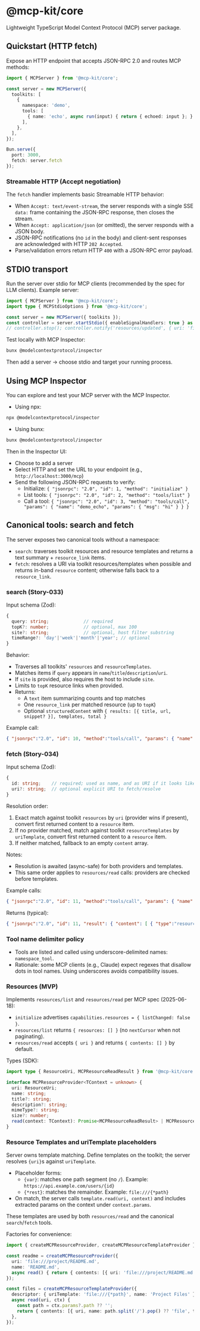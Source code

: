 # @mcp-kit/core

Lightweight TypeScript Model Context Protocol (MCP) server package.

## Quickstart (HTTP fetch)

Expose an HTTP endpoint that accepts JSON-RPC 2.0 and routes MCP methods:

```ts
import { MCPServer } from '@mcp-kit/core';

const server = new MCPServer({
  toolkits: [
    {
      namespace: 'demo',
      tools: [
        { name: 'echo', async run(input) { return { echoed: input }; } },
      ],
    },
  ],
});

Bun.serve({
  port: 3000,
  fetch: server.fetch
});
```

### Streamable HTTP (Accept negotiation)

The `fetch` handler implements basic Streamable HTTP behavior:
- When `Accept: text/event-stream`, the server responds with a single SSE `data:` frame containing the JSON-RPC response, then closes the stream.
- When `Accept: application/json` (or omitted), the server responds with a JSON body.
- JSON-RPC notifications (no `id` in the body) and client-sent responses are acknowledged with HTTP `202 Accepted`.
- Parse/validation errors return HTTP `400` with a JSON-RPC error payload.

## STDIO transport

Run the server over stdio for MCP clients (recommended by the spec for LLM clients). Example server:

```ts
import { MCPServer } from '@mcp-kit/core';
import type { MCPStdioOptions } from '@mcp-kit/core';

const server = new MCPServer({ toolkits });
const controller = server.startStdio({ enableSignalHandlers: true } as MCPStdioOptions);
// controller.stop(); controller.notify('resources/updated', { uri: 'file://...' })
```

Test locally with MCP Inspector:

```bash
bunx @modelcontextprotocol/inspector
```

Then add a server → choose stdio and target your running process.

## Using MCP Inspector

You can explore and test your MCP server with the MCP Inspector.

- Using npx:

```bash
npx @modelcontextprotocol/inspector
```

- Using bunx:

```bash
bunx @modelcontextprotocol/inspector
```

Then in the Inspector UI:
- Choose to add a server
- Select HTTP and set the URL to your endpoint (e.g., `http://localhost:3000/mcp`)
- Send the following JSON-RPC requests to verify:
  - Initialize: `{ "jsonrpc": "2.0", "id": 1, "method": "initialize" }`
  - List tools: `{ "jsonrpc": "2.0", "id": 2, "method": "tools/list" }`
  - Call a tool: `{ "jsonrpc": "2.0", "id": 3, "method": "tools/call", "params": { "name": "demo_echo", "params": { "msg": "hi" } } }`

## Canonical tools: search and fetch

The server exposes two canonical tools without a namespace:
- `search`: traverses toolkit resources and resource templates and returns a text summary + `resource_link` items.
- `fetch`: resolves a URI via toolkit resources/templates when possible and returns in-band `resource` content; otherwise falls back to a `resource_link`.

### search (Story-033)

Input schema (Zod):

```ts
{
  query: string;             // required
  topK?: number;             // optional, max 100
  site?: string;             // optional, host filter substring
  timeRange?: 'day'|'week'|'month'|'year'; // optional
}
```

Behavior:
- Traverses all toolkits' `resources` and `resourceTemplates`.
- Matches items if `query` appears in `name`/`title`/`description`/`uri`.
- If `site` is provided, also requires the host to include `site`.
- Limits to `topK` resource links when provided.
- Returns:
  - A `text` item summarizing counts and top matches
  - One `resource_link` per matched resource (up to `topK`)
  - Optional `structuredContent` with `{ results: [{ title, url, snippet? }], templates, total }`

Example call:

```json
{ "jsonrpc":"2.0", "id": 10, "method":"tools/call", "params": { "name": "search", "arguments": { "query": "readme", "site": "githubusercontent", "topK": 3 } } }
```

### fetch (Story-034)

Input schema (Zod):

```ts
{
  id: string;    // required; used as name, and as URI if it looks like a URL
  uri?: string;  // optional explicit URI to fetch/resolve
}
```

Resolution order:
1) Exact match against toolkit `resources` by `uri` (provider wins if present), convert first returned content to a `resource` item.
2) If no provider matched, match against toolkit `resourceTemplates` by `uriTemplate`, convert first returned content to a `resource` item.
3) If neither matched, fallback to an empty `content` array.

Notes:
- Resolution is awaited (async-safe) for both providers and templates.
- This same order applies to `resources/read` calls: providers are checked before templates.

Example calls:

```json
{ "jsonrpc":"2.0", "id": 11, "method":"tools/call", "params": { "name": "fetch", "arguments": { "id": "pikachu", "uri": "https://cdn.example.com/pikachu.png" } } }
```

Returns (typical):

```json
{ "jsonrpc":"2.0", "id": 11, "result": { "content": [ { "type":"resource", "resource": { "uri":"https://cdn.example.com/pikachu.png", "name":"pikachu" } } ] } }
```

### Tool name delimiter policy

- Tools are listed and called using underscore-delimited names: `namespace_tool`.
- Rationale: some MCP clients (e.g., Claude) expect regexes that disallow dots in tool names. Using underscores avoids compatibility issues.

### Resources (MVP)

Implements `resources/list` and `resources/read` per MCP spec (2025-06-18):
- `initialize` advertises `capabilities.resources = { listChanged: false }`.
- `resources/list` returns `{ resources: [] }` (no `nextCursor` when not paginating).
- `resources/read` accepts `{ uri }` and returns `{ contents: [] }` by default.

Types (SDK):

```ts
import type { ResourceUri, MCPResourceReadResult } from '@mcp-kit/core';

interface MCPResourceProvider<TContext = unknown> {
  uri: ResourceUri;
  name: string;
  title?: string;
  description?: string;
  mimeType?: string;
  size?: number;
  read(context: TContext): Promise<MCPResourceReadResult> | MCPResourceReadResult;
}
```

### Resource Templates and uriTemplate placeholders

Server owns template matching. Define templates on the toolkit; the server resolves `{uri}`s against `uriTemplate`.

- Placeholder forms:
  - `{var}`: matches one path segment (no `/`). Example: `https://api.example.com/users/{id}`
  - `{*rest}`: matches the remainder. Example: `file:///{*path}`
- On match, the server calls `template.read(uri, context)` and includes extracted params on the context under `context.params`.

These templates are used by both `resources/read` and the canonical `search`/`fetch` tools.

Factories for convenience:

```ts
import { createMCPResourceProvider, createMCPResourceTemplateProvider } from '@mcp-kit/core';

const readme = createMCPResourceProvider({
  uri: 'file:///project/README.md',
  name: 'README.md',
  async read() { return { contents: [{ uri: 'file:///project/README.md', text: '# Project' }] }; },
});

const files = createMCPResourceTemplateProvider({
  descriptor: { uriTemplate: 'file:///{*path}', name: 'Project Files' },
  async read(uri, ctx) {
    const path = ctx.params?.path ?? '';
    return { contents: [{ uri, name: path.split('/').pop() ?? 'file', text: '' }] };
  },
});
```
